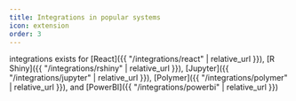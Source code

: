 ```yaml
---
title: Integrations in popular systems
icon: extension
order: 3
---
```


integrations exists for [React]({{ "/integrations/react" | relative_url }}), [R Shiny]({{ "/integrations/rshiny" | relative_url }}), [Jupyter]({{ "/integrations/jupyter" | relative_url }}), [Polymer]({{ "/integrations/polymer" | relative_url }}), and [PowerBI]({{ "/integrations/powerbi" | relative_url }})
